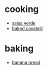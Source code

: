 # cooking
- [salsa verde](salsa_verde.md)
- [baked cavatelli](baked_cavatelli.md)

# baking
- [banana bread](banana_bread.md)
